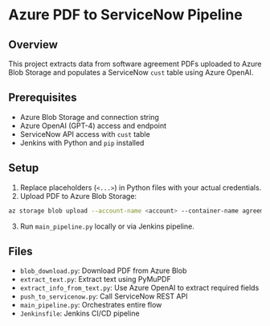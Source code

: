 # Azure PDF to ServiceNow Pipeline

## Overview
This project extracts data from software agreement PDFs uploaded to Azure Blob Storage and populates a ServiceNow `cust` table using Azure OpenAI.

## Prerequisites
- Azure Blob Storage and connection string
- Azure OpenAI (GPT-4) access and endpoint
- ServiceNow API access with `cust` table
- Jenkins with Python and `pip` installed

## Setup
1. Replace placeholders (`<...>`) in Python files with your actual credentials.
2. Upload PDF to Azure Blob Storage:
```bash
az storage blob upload --account-name <account> --container-name agreement-pdfs --name test_agreement.pdf --file ./test_agreement.pdf
```
3. Run `main_pipeline.py` locally or via Jenkins pipeline.

## Files
- `blob_download.py`: Download PDF from Azure Blob
- `extract_text.py`: Extract text using PyMuPDF
- `extract_info_from_text.py`: Use Azure OpenAI to extract required fields
- `push_to_servicenow.py`: Call ServiceNow REST API
- `main_pipeline.py`: Orchestrates entire flow
- `Jenkinsfile`: Jenkins CI/CD pipeline